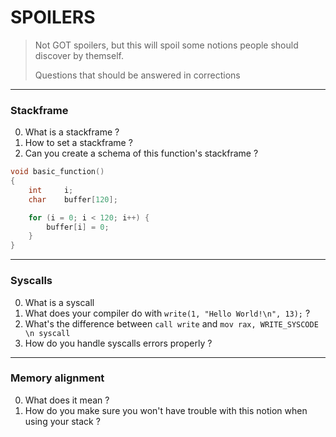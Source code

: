 # SPOILERS

> Not GOT spoilers, but this will spoil some notions people should discover by themself.
>
> Questions that should be answered in corrections

---

### Stackframe

0. What is a stackframe ?
1. How to set a stackframe ?
2. Can you create a schema of this function's stackframe ?


```C
void basic_function()
{
	int		i;
	char	buffer[120];

	for (i = 0; i < 120; i++) {
		buffer[i] = 0;
	}
}
```

---

### Syscalls

0. What is a syscall
1. What does your compiler do with `write(1, "Hello World!\n", 13);` ?
2. What's the difference between `call write` and `mov rax, WRITE_SYSCODE \n syscall`
3. How do you handle syscalls errors properly ?

---

### Memory alignment

0. What does it mean ?
1. How do you make sure you won't have trouble with this notion when using your stack ?
